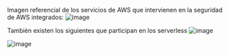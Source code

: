 Imagen referencial de los servicios de AWS que intervienen en la seguridad de AWS integrados:
![image](https://github.com/Fx2048/AWS_safe_apps/assets/131219987/d6a3ea1a-94fa-421e-be75-fafa5c9a9c50)

También existen los siguientes que participan en los serverless
![image](https://github.com/Fx2048/AWS_safe_apps/assets/131219987/f8e6c154-0710-4037-bff8-6c4fdfb6542c)

![image](https://github.com/Fx2048/AWS_safe_apps/assets/131219987/a2af4b69-30d8-4202-8689-da97d1489f25)

